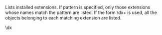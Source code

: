 Lists installed extensions. If pattern is specified, only those extensions whose names match the pattern are listed. If the form \dx+ is used, all the objects belonging to each matching extension are listed.

\dx
